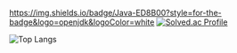<!-- ![K-Junyyy's GitHub stats](https://github-readme-stats.vercel.app/api?username=ws1811&show_icons=true&theme=dark) -->
https://img.shields.io/badge/Java-ED8B00?style=for-the-badge&logo=openjdk&logoColor=white
[![Solved.ac Profile](http://mazassumnida.wtf/api/generate_badge?boj=rnsjtm0811)](https://solved.ac/rnsjtm0811)

![Top Langs](https://github-readme-stats.vercel.app/api/top-langs/?username=ws1811&theme=dark)
